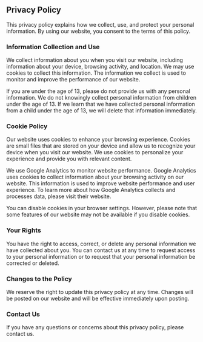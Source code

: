 ## Privacy Policy

This privacy policy explains how we collect, use, and protect your personal information. By using our website, you consent to the terms of this policy.

### Information Collection and Use

We collect information about you when you visit our website, including information about your device, browsing activity, and location. We may use cookies to collect this information. The information we collect is used to monitor and improve the performance of our website.

If you are under the age of 13, please do not provide us with any personal information. We do not knowingly collect personal information from children under the age of 13. If we learn that we have collected personal information from a child under the age of 13, we will delete that information immediately.

### Cookie Policy

Our website uses cookies to enhance your browsing experience. Cookies are small files that are stored on your device and allow us to recognize your device when you visit our website. We use cookies to personalize your experience and provide you with relevant content.

We use Google Analytics to monitor website performance. Google Analytics uses cookies to collect information about your browsing activity on our website. This information is used to improve website performance and user experience. To learn more about how Google Analytics collects and processes data, please visit their website.

You can disable cookies in your browser settings. However, please note that some features of our website may not be available if you disable cookies.

### Your Rights

You have the right to access, correct, or delete any personal information we have collected about you. You can contact us at any time to request access to your personal information or to request that your personal information be corrected or deleted.

### Changes to the Policy

We reserve the right to update this privacy policy at any time. Changes will be posted on our website and will be effective immediately upon posting.

### Contact Us

If you have any questions or concerns about this privacy policy, please contact us.
